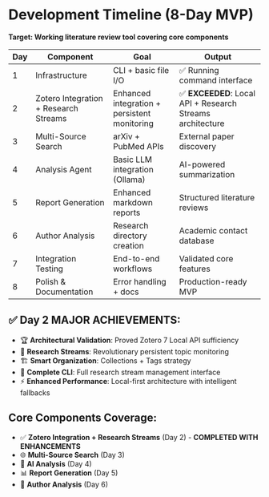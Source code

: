 # Development Timeline (8-Day MVP)

**Target: Working literature review tool covering core components**

| Day | Component | Goal | Output |
|-----|-----------|------|---------|
| 1 | Infrastructure | CLI + basic file I/O | ✅ Running command interface |
| 2 | Zotero Integration + Research Streams | Enhanced integration + persistent monitoring | ✅ **EXCEEDED**: Local API + Research Streams architecture |
| 3 | Multi-Source Search | arXiv + PubMed APIs | External paper discovery |
| 4 | Analysis Agent | Basic LLM integration (Ollama) | AI-powered summarization |
| 5 | Report Generation | Enhanced markdown reports | Structured literature reviews |
| 6 | Author Analysis | Research directory creation | Academic contact database |
| 7 | Integration Testing | End-to-end workflows | Validated core features |
| 8 | Polish & Documentation | Error handling + docs | Production-ready MVP |

## ✅ Day 2 MAJOR ACHIEVEMENTS:
- 🏆 **Architectural Validation**: Proved Zotero 7 Local API sufficiency
- 🌊 **Research Streams**: Revolutionary persistent topic monitoring  
- 🏗️ **Smart Organization**: Collections + Tags strategy
- 📱 **Complete CLI**: Full research stream management interface
- ⚡ **Enhanced Performance**: Local-first architecture with intelligent fallbacks

## Core Components Coverage:
- ✅ **Zotero Integration + Research Streams** (Day 2) - **COMPLETED WITH ENHANCEMENTS**
- 🌐 **Multi-Source Search** (Day 3) 
- 🤖 **AI Analysis** (Day 4)
- 📊 **Report Generation** (Day 5)
- 👥 **Author Analysis** (Day 6)
